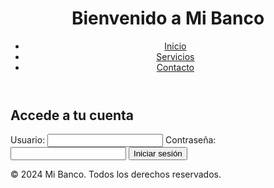 <!DOCTYPE html>
<html lang="en">
<head>
    <meta charset="UTF-8">
    <meta name="viewport" content="width=device-width, initial-scale=1.0">
    <title>Mi Banco</title>
    <link rel="stylesheet" href="styles.css">
</head>
<body>
    <header>
        <h1>Bienvenido a Mi Banco</h1>
        <nav>
            <ul>
                <li><a href="#">Inicio</a></li>
                <li><a href="#">Servicios</a></li>
                <li><a href="#">Contacto</a></li>
            </ul>
        </nav>
    </header>
    <main>
        <section>
            <h2>Accede a tu cuenta</h2>
            <form action="/login" method="post">
                <label for="username">Usuario:</label>
                <input type="text" id="username" name="username">
                <label for="password">Contraseña:</label>
                <input type="password" id="password" name="password">
                <button type="submit">Iniciar sesión</button>
            </form>
        </section>
    </main>
    <footer>
        <p>&copy; 2024 Mi Banco. Todos los derechos reservados.</p>
    </footer>
</body>
</html>

